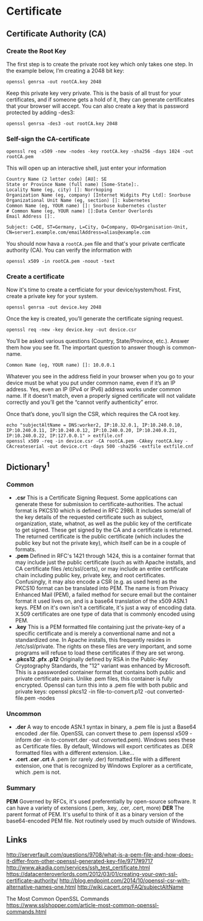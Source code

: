 # Certificate

## Certificate Authority (CA)

### Create the Root Key
The first step is to create the private root key which only takes one step. In the example below, I’m creating a 2048 bit key:

```
openssl genrsa -out rootCA.key 2048
``` 
Keep this private key very private. This is the basis of all trust for your certificates, and if someone gets a hold of it, they can generate certificates that your browser will accept. You can also create a key that is password protected by adding -des3:
```
openssl genrsa -des3 -out rootCA.key 2048
```

### Self-sign the CA-certificate
```
openssl req -x509 -new -nodes -key rootCA.key -sha256 -days 1024 -out rootCA.pem
```
This will open up an interactive shell, just enter your information
```
Country Name (2 letter code) [AU]: SE
State or Province Name (full name) [Some-State]:.
Locality Name (eg, city) []: Norrkoping
Organization Name (eg, company) [Internet Widgits Pty Ltd]: Snorbuse
Organizational Unit Name (eg, section) []: kubernetes
Common Name (eg, YOUR name) []: Snorbuse kubernetes cluster
# Common Name (eg, YOUR name) []:Data Center Overlords
Email Address []:.
```

```
Subject: C=DE, ST=Germany, L=City, O=Company, OU=Organisation-Unit, CN=server1.example.com/emailAddress=alias@example.com
```

You should now hava a `rootCA.pem` file and that's your private certficate authority (CA). You can verify the information with
```
openssl x509 -in rootCA.pem -noout -text
```

### Create a certificate
Now it's time to create a certficiate for your device/system/host. First, create a private key for your system. 
```
openssl genrsa -out device.key 2048
```

Once the key is created, you’ll generate the certificate signing request.
```
openssl req -new -key device.key -out device.csr
```
You’ll be asked various questions (Country, State/Province, etc.). Answer them how you see fit. The important question to answer though is common-name.
```
Common Name (eg, YOUR name) []: 10.0.0.1
```
Whatever you see in the address field in your browser when you go to your device must be what you put under common name, even if it’s an IP address.  Yes, even an IP (IPv4 or IPv6) address works under common name. If it doesn’t match, even a properly signed certificate will not validate correctly and you’ll get the “cannot verify authenticity” error. 

Once that’s done, you’ll sign the CSR, which requires the CA root key.
```
echo "subjectAltName = DNS:worker2, IP:10.32.0.1, IP:10.240.0.10, IP:10.240.0.11, IP:10.240.0.12, IP:10.240.0.20, IP:10.240.0.21, IP:10.240.0.22, IP:127.0.0.1" > extfile.cnf
openssl x509 -req -in device.csr -CA rootCA.pem -CAkey rootCA.key -CAcreateserial -out device.crt -days 500 -sha256 -extfile extfile.cnf
```

## Dictionary<sup>1</sup>

### Common
* **.csr** This is a Certificate Signing Request. Some applications can generate these for submission to certificate-authorities. The actual format is PKCS10 which is defined in RFC 2986. It includes some/all of the key details of the requested certificate such as subject, organization, state, whatnot, as well as the public key of the certificate to get signed. These get signed by the CA and a certificate is returned. The returned certificate is the public certificate (which includes the public key but not the private key), which itself can be in a couple of formats.
* **.pem** Defined in RFC's 1421 through 1424, this is a container format that may include just the public certificate (such as with Apache installs, and CA certificate files /etc/ssl/certs), or may include an entire certificate chain including public key, private key, and root certificates. Confusingly, it may also encode a CSR (e.g. as used here) as the PKCS10 format can be translated into PEM. The name is from Privacy Enhanced Mail (PEM), a failed method for secure email but the container format it used lives on, and is a base64 translation of the x509 ASN.1 keys. PEM on it's own isn't a certificate, it's just a way of encoding data. X.509 certificates are one type of data that is commonly encoded using PEM.
* **.key** This is a PEM formatted file containing just the private-key of a specific certificate and is merely a conventional name and not a standardized one. In Apache installs, this frequently resides in /etc/ssl/private. The rights on these files are very important, and some programs will refuse to load these certificates if they are set wrong.
* **.pkcs12 .pfx .p12** Originally defined by RSA in the Public-Key Cryptography Standards, the "12" variant was enhanced by Microsoft. This is a passworded container format that contains both public and private certificate pairs. Unlike .pem files, this container is fully encrypted. Openssl can turn this into a .pem file with both public and private keys: openssl pkcs12 -in file-to-convert.p12 -out converted-file.pem -nodes 

### Uncommon
* **.der** A way to encode ASN.1 syntax in binary, a .pem file is just a Base64 encoded .der file. OpenSSL can convert these to .pem (openssl x509 -inform der -in to-convert.der -out converted.pem). Windows sees these as Certificate files. By default, Windows will export certificates as .DER formatted files with a different extension. Like...
* **.cert .cer .crt** A .pem (or rarely .der) formatted file with a different extension, one that is recognized by Windows Explorer as a certificate, which .pem is not.

### Summary
**PEM** Governed by RFCs, it's used preferentially by open-source software. It can have a variety of extensions (.pem, .key, .cer, .cert, more)
**DER** The parent format of PEM. It's useful to think of it as a binary version of the base64-encoded PEM file. Not routinely used by much outside of Windows.


## Links
http://serverfault.com/questions/9708/what-is-a-pem-file-and-how-does-it-differ-from-other-openssl-generated-key-file/9717#9717
http://www.akadia.com/services/ssh_test_certificate.html
https://datacenteroverlords.com/2012/03/01/creating-your-own-ssl-certificate-authority/
http://blog.endpoint.com/2014/10/openssl-csr-with-alternative-names-one.html
http://wiki.cacert.org/FAQ/subjectAltName

The Most Common OpenSSL Commands
https://www.sslshopper.com/article-most-common-openssl-commands.html
